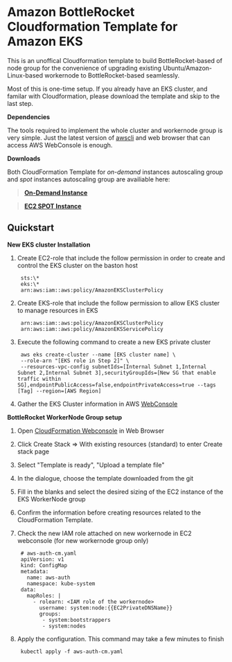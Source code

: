 # **Amazon BottleRocket Cloudformation Template for Amazon EKS** #



This is an unoffical Cloudformation template to build BottleRocket-based of node group for the convenience of upgrading existing Ubuntu/Amazon-Linux-based workernode to BottleRocket-based seamlessly. 

Most of this is one-time setup. If you already have an EKS cluster, and familar with Cloudformation, please download the template and skip to the last step.


**Dependencies**

The tools required to implement the whole cluster and workernode group is very simple. Just the latest version of [awscli](https://aws.amazon.com/cli/) and web browser that can access AWS WebConsole is enough. 


**Downloads** 

Both CloudFormation Template for *on-demand* instances autoscaling group and *spot* instances autoscaling group are availiable here: 

> **[On-Demand Instance](https://sourceforge.net/p/bottlerocket-cloudformation/code/ci/master/tree/bottlerocket.yaml?format=raw)**

> **[EC2 SPOT Instance](https://sourceforge.net/p/bottlerocket-cloudformation/code/ci/master/tree/bottlerocket-spot.yaml?format=raw)**


## **Quickstart** ##
**New EKS cluster Installation**

1. Create EC2-role that include the follow permission in order to create and control the EKS cluster on the baston host

		sts:\*
		eks:\*
		arn:aws:iam::aws:policy/AmazonEKSClusterPolicy



2. Create EKS-role that include the follow permission to allow EKS cluster to manage resources in EKS

		arn:aws:iam::aws:policy/AmazonEKSClusterPolicy
		arn:aws:iam::aws:policy/AmazonEKSServicePolicy

3. Execute the following command to create a new EKS private cluster

		aws eks create-cluster --name [EKS cluster name] \ 
		--role-arn "[EKS role in Step 2]" \
		--resources-vpc-config subnetIds=[Internal Subnet 1,Internal Subnet 2,Internal Subnet 3],securityGroupIds=[New SG that enable traffic within SG],endpointPublicAccess=false,endpointPrivateAccess=true --tags [Tag] --region=[AWS Region]

4. Gather the EKS Cluster information in AWS [WebConsole](https://console.aws.amazon.com/eks/home)



**BottleRocket WorkerNode Group setup**

1. Open [CloudFormation Webconsole](https://console.aws.amazon.com/cloudformation/) in Web Browser

2. Click Create Stack =>  With existing resources (standard) to enter Create stack page

3. Select "Template is ready", "Upload a template file" 


4. In the dialogue, choose the template downloaded from the git

5. Fill in the blanks and select the desired sizing of the EC2 instance of the EKS WorkerNode group

6. Confirm the information before creating resources related to the CloudFormation Template. 

7. Check the new IAM role attached on new workernode in EC2 webconsole (for new workernode group only)


		# aws-auth-cm.yaml
		apiVersion: v1
		kind: ConfigMap
		metadata:
		  name: aws-auth
		  namespace: kube-system
		data:
	  	  mapRoles: |
    		- rolearn: <IAM role of the workernode>
      		  username: system:node:{{EC2PrivateDNSName}}
      		  groups:
        	   - system:bootstrappers
        	   - system:nodes

8. Apply the configuration. This command may take a few minutes to finish

		kubectl apply -f aws-auth-cm.yaml



